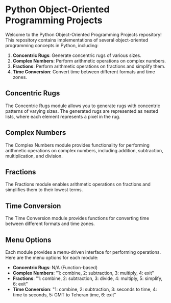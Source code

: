 # Python Object-Oriented Programming Projects

Welcome to the Python Object-Oriented Programming Projects repository! This repository contains implementations of several object-oriented programming concepts in Python, including:

1. **Concentric Rugs**: Generate concentric rugs of various sizes.
2. **Complex Numbers**: Perform arithmetic operations on complex numbers.
3. **Fractions**: Perform arithmetic operations on fractions and simplify them.
4. **Time Conversion**: Convert time between different formats and time zones.

## Concentric Rugs

The Concentric Rugs module allows you to generate rugs with concentric patterns of varying sizes. The generated rugs are represented as nested lists, where each element represents a pixel in the rug.

## Complex Numbers

The Complex Numbers module provides functionality for performing arithmetic operations on complex numbers, including addition, subtraction, multiplication, and division.

## Fractions

The Fractions module enables arithmetic operations on fractions and simplifies them to their lowest terms.

## Time Conversion

The Time Conversion module provides functions for converting time between different formats and time zones.

## Menu Options

Each module provides a menu-driven interface for performing operations. Here are the menu options for each module:

- **Concentric Rugs**: N/A (Function-based)
- **Complex Numbers**: "1: combine, 2: subtraction, 3: multiply, 4: exit"
- **Fractions**: "1: combine, 2: subtraction, 3: divide, 4: multiply, 5: simplify, 6: exit"
- **Time Conversion**: "1: combine, 2: subtraction, 3: seconds to time, 4: time to seconds, 5: GMT to Teheran time, 6: exit"
